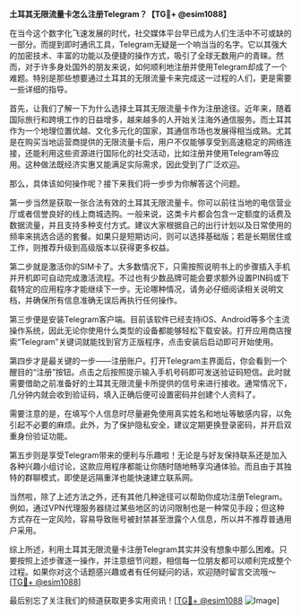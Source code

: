 **土耳其无限流量卡怎么注册Telegram？【TG💪+ @esim1088】**

在当今这个数字化飞速发展的时代，社交媒体平台早已成为人们生活中不可或缺的一部分。而提到即时通讯工具，Telegram无疑是一个响当当的名字。它以其强大的加密技术、丰富的功能以及便捷的操作方式，吸引了全球无数用户的青睐。然而，对于许多身处国外的朋友来说，如何顺利地注册并使用Telegram却成了一个难题。特别是那些想要通过土耳其的无限流量卡来完成这一过程的人们，更是需要一些详细的指导。

首先，让我们了解一下为什么选择土耳其无限流量卡作为注册途径。近年来，随着国际旅行和跨境工作的日益增多，越来越多的人开始关注海外通信服务。而土耳其作为一个地理位置优越、文化多元化的国家，其通信市场也发展得相当成熟。尤其是在购买当地运营商提供的无限流量卡后，用户不仅能够享受到高速稳定的网络连接，还能利用这些资源进行国际化的社交活动，比如注册并使用Telegram等应用。这种做法既经济实惠又能满足实际需求，因此受到了广泛欢迎。

那么，具体该如何操作呢？接下来我们将一步步为你解答这个问题。

第一步当然是获取一张合法有效的土耳其无限流量卡。你可以前往当地的电信营业厅或者信誉良好的线上商城选购。一般来说，这类卡片都会包含一定额度的话费及数据流量，并且支持多种支付方式。建议大家根据自己的出行计划以及日常使用的频率来挑选合适的套餐。如果只是短期访问，则可以选择基础版；若是长期居住或工作，则推荐升级到高级版本以获得更多权益。

第二步就是激活你的SIM卡了。大多数情况下，只需按照说明书上的步骤插入手机并开机即可自动完成激活流程。不过也有少数品牌可能会要求额外设置PIN码或下载特定的应用程序才能继续下一步。无论哪种情况，请务必仔细阅读相关说明文档，并确保所有信息准确无误后再执行任何操作。

第三步便是安装Telegram客户端。目前该软件已经支持iOS、Android等多个主流操作系统，因此无论你使用什么类型的设备都能够轻松下载安装。打开应用商店搜索“Telegram”关键词就能找到官方正版程序，点击安装后启动即可开始使用。

第四步才是最关键的一步——注册账户。打开Telegram主界面后，你会看到一个醒目的“注册”按钮。点击之后按照提示输入手机号码即可发送验证码短信。此时就需要借助之前准备好的土耳其无限流量卡所提供的信号来进行接收。通常情况下，几分钟内就会收到验证码，填入正确后便可设置密码并创建个人资料了。

需要注意的是，在填写个人信息时尽量避免使用真实姓名和地址等敏感内容，以免引起不必要的麻烦。此外，为了保护隐私安全，建议定期更换登录密码，并开启双重身份验证功能。

第五步则是享受Telegram带来的便利与乐趣啦！无论是与好友保持联系还是加入各种兴趣小组讨论，这款应用程序都能让你随时随地畅享沟通体验。而且由于其独特的群聊模式，即使是远隔重洋也能快速建立联系网。

当然啦，除了上述方法之外，还有其他几种途径可以帮助你成功注册Telegram。例如，通过VPN代理服务器绕过某些地区的访问限制也是一种常见手段；但这种方式存在一定风险，容易导致账号被封禁甚至泄露个人信息，所以并不推荐普通用户采用。

综上所述，利用土耳其无限流量卡注册Telegram其实并没有想象中那么困难。只要按照上述步骤逐一操作，并注意细节问题，相信每一位朋友都可以顺利完成整个过程。如果你对这个话题感兴趣或者有任何疑问的话，欢迎随时留言交流哦～ [[TG💪+ @esim1088](https://t.me/s/esim1088)]

最后别忘了关注我们的频道获取更多实用资讯！[[TG💪+ @esim1088](https://t.me/s/esim1088) ![Image](https://i.postimg.cc/4NQfJmqS/Snipaste-2025-05-13-00-14-12.png)]